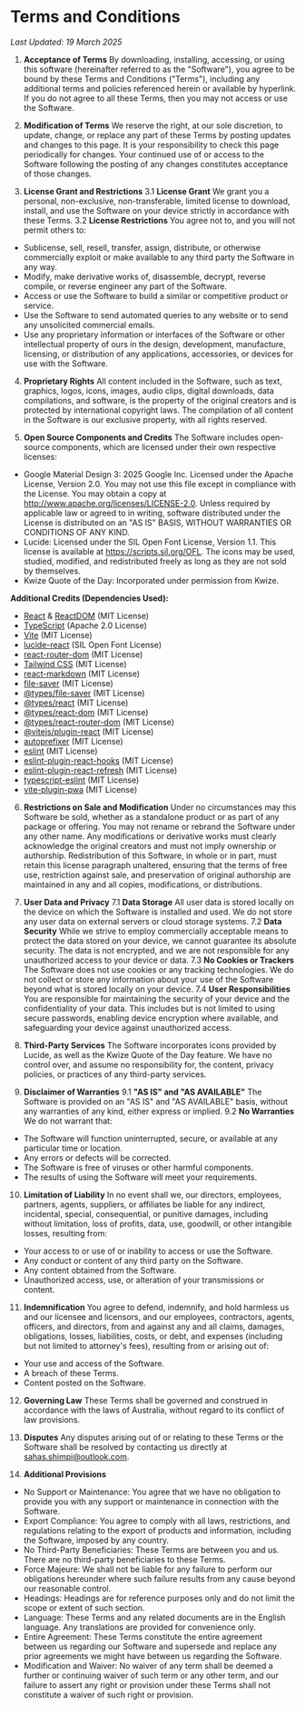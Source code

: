 # Terms and Conditions

_Last Updated: 19 March 2025_

1. **Acceptance of Terms**
By downloading, installing, accessing, or using this software (hereinafter referred to as the "Software"), you agree to be bound by these Terms and Conditions ("Terms"), including any additional terms and policies referenced herein or available by hyperlink. If you do not agree to all these Terms, then you may not access or use the Software.

2. **Modification of Terms**
We reserve the right, at our sole discretion, to update, change, or replace any part of these Terms by posting updates and changes to this page. It is your responsibility to check this page periodically for changes. Your continued use of or access to the Software following the posting of any changes constitutes acceptance of those changes.

3. **License Grant and Restrictions**
3.1 **License Grant**
We grant you a personal, non-exclusive, non-transferable, limited license to download, install, and use the Software on your device strictly in accordance with these Terms.
3.2 **License Restrictions**
You agree not to, and you will not permit others to:
- Sublicense, sell, resell, transfer, assign, distribute, or otherwise commercially exploit or make available to any third party the Software in any way.
- Modify, make derivative works of, disassemble, decrypt, reverse compile, or reverse engineer any part of the Software.
- Access or use the Software to build a similar or competitive product or service.
- Use the Software to send automated queries to any website or to send any unsolicited commercial emails.
- Use any proprietary information or interfaces of the Software or other intellectual property of ours in the design, development, manufacture, licensing, or distribution of any applications, accessories, or devices for use with the Software.

4. **Proprietary Rights**
All content included in the Software, such as text, graphics, logos, icons, images, audio clips, digital downloads, data compilations, and software, is the property of the original creators and is protected by international copyright laws. The compilation of all content in the Software is our exclusive property, with all rights reserved.

5. **Open Source Components and Credits**
The Software includes open-source components, which are licensed under their own respective licenses:
- Google Material Design 3: 2025 Google Inc. Licensed under the Apache License, Version 2.0. You may not use this file except in compliance with the License. You may obtain a copy at http://www.apache.org/licenses/LICENSE-2.0. Unless required by applicable law or agreed to in writing, software distributed under the License is distributed on an "AS IS" BASIS, WITHOUT WARRANTIES OR CONDITIONS OF ANY KIND.
- Lucide: Licensed under the SIL Open Font License, Version 1.1. This license is available at https://scripts.sil.org/OFL. The icons may be used, studied, modified, and redistributed freely as long as they are not sold by themselves.
- Kwize Quote of the Day: Incorporated under permission from Kwize.

**Additional Credits (Dependencies Used):**
- [React](https://react.dev/) & [ReactDOM](https://react.dev/) (MIT License)
- [TypeScript](https://www.typescriptlang.org/) (Apache 2.0 License)
- [Vite](https://vitejs.dev/) (MIT License)
- [lucide-react](https://lucide.dev/) (SIL Open Font License)
- [react-router-dom](https://reactrouter.com/) (MIT License)
- [Tailwind CSS](https://tailwindcss.com/) (MIT License)
- [react-markdown](https://github.com/remarkjs/react-markdown) (MIT License)
- [file-saver](https://github.com/eligrey/FileSaver.js/) (MIT License)
- [@types/file-saver](https://github.com/DefinitelyTyped/DefinitelyTyped/tree/master/types/file-saver) (MIT License)
- [@types/react](https://github.com/DefinitelyTyped/DefinitelyTyped/tree/master/types/react) (MIT License)
- [@types/react-dom](https://github.com/DefinitelyTyped/DefinitelyTyped/tree/master/types/react-dom) (MIT License)
- [@types/react-router-dom](https://github.com/DefinitelyTyped/DefinitelyTyped/tree/master/types/react-router-dom) (MIT License)
- [@vitejs/plugin-react](https://github.com/vitejs/vite-plugin-react) (MIT License)
- [autoprefixer](https://github.com/postcss/autoprefixer) (MIT License)
- [eslint](https://eslint.org/) (MIT License)
- [eslint-plugin-react-hooks](https://www.npmjs.com/package/eslint-plugin-react-hooks) (MIT License)
- [eslint-plugin-react-refresh](https://www.npmjs.com/package/eslint-plugin-react-refresh) (MIT License)
- [typescript-eslint](https://typescript-eslint.io/) (MIT License)
- [vite-plugin-pwa](https://vite-pwa-org.netlify.app/) (MIT License)

6. **Restrictions on Sale and Modification**
Under no circumstances may this Software be sold, whether as a standalone product or as part of any package or offering. You may not rename or rebrand the Software under any other name. Any modifications or derivative works must clearly acknowledge the original creators and must not imply ownership or authorship. Redistribution of this Software, in whole or in part, must retain this license paragraph unaltered, ensuring that the terms of free use, restriction against sale, and preservation of original authorship are maintained in any and all copies, modifications, or distributions.

7. **User Data and Privacy**
7.1 **Data Storage**
All user data is stored locally on the device on which the Software is installed and used. We do not store any user data on external servers or cloud storage systems.
7.2 **Data Security**
While we strive to employ commercially acceptable means to protect the data stored on your device, we cannot guarantee its absolute security. The data is not encrypted, and we are not responsible for any unauthorized access to your device or data.
7.3 **No Cookies or Trackers**
The Software does not use cookies or any tracking technologies. We do not collect or store any information about your use of the Software beyond what is stored locally on your device.
7.4 **User Responsibilities**
You are responsible for maintaining the security of your device and the confidentiality of your data. This includes but is not limited to using secure passwords, enabling device encryption where available, and safeguarding your device against unauthorized access.

8. **Third-Party Services**
The Software incorporates icons provided by Lucide, as well as the Kwize Quote of the Day feature. We have no control over, and assume no responsibility for, the content, privacy policies, or practices of any third-party services.

9. **Disclaimer of Warranties**
9.1 **"AS IS" and "AS AVAILABLE"**
The Software is provided on an "AS IS" and "AS AVAILABLE" basis, without any warranties of any kind, either express or implied.
9.2 **No Warranties**
We do not warrant that:
- The Software will function uninterrupted, secure, or available at any particular time or location.
- Any errors or defects will be corrected.
- The Software is free of viruses or other harmful components.
- The results of using the Software will meet your requirements.

10. **Limitation of Liability**
In no event shall we, our directors, employees, partners, agents, suppliers, or affiliates be liable for any indirect, incidental, special, consequential, or punitive damages, including without limitation, loss of profits, data, use, goodwill, or other intangible losses, resulting from:
- Your access to or use of or inability to access or use the Software.
- Any conduct or content of any third party on the Software.
- Any content obtained from the Software.
- Unauthorized access, use, or alteration of your transmissions or content.

11. **Indemnification**
You agree to defend, indemnify, and hold harmless us and our licensee and licensors, and our employees, contractors, agents, officers, and directors, from and against any and all claims, damages, obligations, losses, liabilities, costs, or debt, and expenses (including but not limited to attorney's fees), resulting from or arising out of:
- Your use and access of the Software.
- A breach of these Terms.
- Content posted on the Software.

12. **Governing Law**
These Terms shall be governed and construed in accordance with the laws of Australia, without regard to its conflict of law provisions.

13. **Disputes**
Any disputes arising out of or relating to these Terms or the Software shall be resolved by contacting us directly at sahas.shimpi@outlook.com.

14. **Additional Provisions**
- No Support or Maintenance: You agree that we have no obligation to provide you with any support or maintenance in connection with the Software.
- Export Compliance: You agree to comply with all laws, restrictions, and regulations relating to the export of products and information, including the Software, imposed by any country.
- No Third-Party Beneficiaries: These Terms are between you and us. There are no third-party beneficiaries to these Terms.
- Force Majeure: We shall not be liable for any failure to perform our obligations hereunder where such failure results from any cause beyond our reasonable control.
- Headings: Headings are for reference purposes only and do not limit the scope or extent of such section.
- Language: These Terms and any related documents are in the English language. Any translations are provided for convenience only.
- Entire Agreement: These Terms constitute the entire agreement between us regarding our Software and supersede and replace any prior agreements we might have between us regarding the Software.
- Modification and Waiver: No waiver of any term shall be deemed a further or continuing waiver of such term or any other term, and our failure to assert any right or provision under these Terms shall not constitute a waiver of such right or provision. 